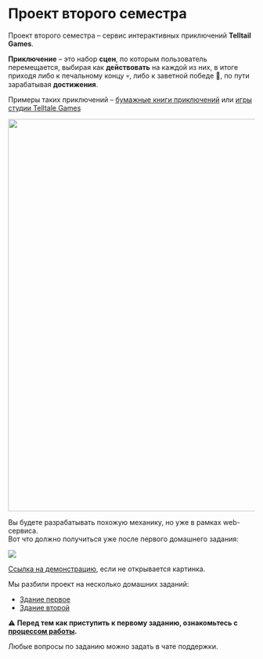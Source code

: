 # Проект второго семестра

Проект второго семестра – сервис интерактивных приключений **Telltail Games**.

**Приключение** – это набор **сцен**, по которым пользователь перемещается, выбирая как **действовать** на каждой из них, в итоге приходя либо к печальному концу :skull:, либо к заветной победе :tada:, по пути зарабатывая **достижения**.

Примеры таких приключений – [бумажные книги приключений](https://ru.wikipedia.org/wiki/Choose_Your_Own_Adventure) или [игры студии Telltale Games](https://telltale.com/series/)

<img src="https://yastatic.net/s3/locdoc/daas-static/telltail/demo.png" width=800>

Вы будете разрабатывать похожую механику, но уже в рамках web-сервиса.   
Вот что должно получиться уже после первого домашнего задания:

<img src="https://yastatic.net/s3/locdoc/daas-static/telltail/demo7.gif">

[Ссылка на демонстрацию](https://yastatic.net/s3/locdoc/daas-static/telltail/demo.gif), если не открывается картинка.

Мы разбили проект на несколько домашних заданий:

- [Здание первое](task/part-one.md)
- [Здание второй](task/part-two.md)

:warning: **Перед тем как приступить к первому заданию, ознакомьтесь с [процессом работы](task/workflow.md).**

Любые вопросы по заданию можно задать в чате поддержки.

